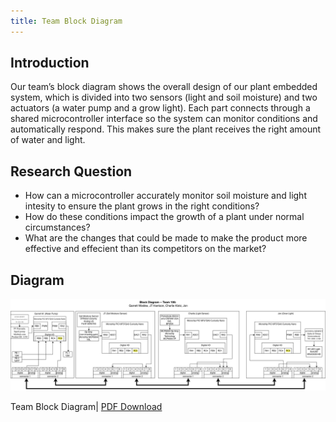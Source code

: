 ```yaml
---
title: Team Block Diagram
---
```


## Introduction

Our team’s block diagram shows the overall design of our plant embedded system, which is divided into two sensors (light and soil moisture) and two actuators (a water pump and a grow light). Each part connects through a shared microcontroller interface so the system can monitor conditions and automatically respond. This makes sure the plant receives the right amount of water and light.

## Research Question

* How can a microcontroller accurately monitor soil moisture and light intesity to ensure the plant grows in the right conditions?
* How do these conditions impact the growth of a plant under normal circumstances?
* What are the changes that could be made to make the product more effective and effecient than its competitors on the market?

## Diagram

![Team 106 - Block Diagram](<newnew.png>)

Team Block Diagram| [PDF Download](newww.pdf)
